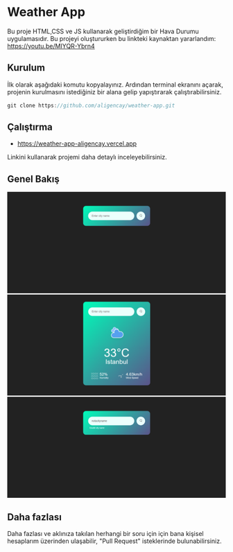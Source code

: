 # Weather App

Bu proje HTML,CSS ve JS kullanarak geliştirdiğim bir Hava Durumu uygulamasıdır.
Bu projeyi oluştururken bu linkteki kaynaktan yararlandım: https://youtu.be/MIYQR-Ybrn4

## Kurulum

İlk olarak aşağıdaki komutu kopyalayınız.
Ardından terminal ekranını açarak, projenin kurulmasını istediğiniz bir alana gelip yapıştırarak çalıştırabilirsiniz.

```javascript
git clone https://github.com/aligencay/weather-app.git
```

## Çalıştırma

- https://weather-app-aligencay.vercel.app

Linkini kullanarak projemi daha detaylı inceleyebilirsiniz.

## Genel Bakış

<div>
<img src="images/screenshots/main-screen.png">
<img src="images/screenshots/info-screen.png">
<img src="images/screenshots/error-screen.png">
</div>

## Daha fazlası

Daha fazlası ve aklınıza takılan herhangi bir soru için için bana kişisel hesaplarım üzerinden ulaşabilir, "Pull Request" isteklerinde bulunabilirsiniz.
